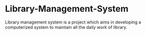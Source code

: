 # Library-Management-System
Library management system is a project which aims in developing a computerized system to maintain all the daily work of  library.
